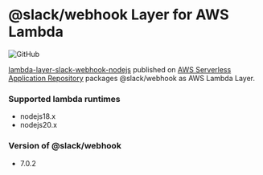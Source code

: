 # @slack/webhook Layer for AWS Lambda

![GitHub](https://img.shields.io/github/license/elastic-infra/lambda-layer-slack-webhook-nodejs)

[lambda-layer-slack-webhook-nodejs](https://github.com/elastic-infra/lambda-layer-slack-webhook-nodejs) published on [AWS Serverless Application Repository](https://serverlessrepo.aws.amazon.com/applications/ap-northeast-1/089928438340/lambda-layer-slack-webhook-nodejs) packages @slack/webhook as AWS Lambda Layer.

### Supported lambda runtimes

* nodejs18.x
* nodejs20.x

### Version of @slack/webhook

* 7.0.2
